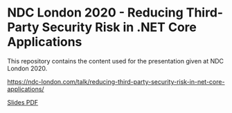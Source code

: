 # NDC London 2020 - Reducing Third-Party Security Risk in .NET Core Applications

This repository contains the content used for the presentation given at NDC London 2020. 

https://ndc-london.com/talk/reducing-third-party-security-risk-in-net-core-applications/

[Slides PDF](Slides/UpdateConferenceFinal.pdf)